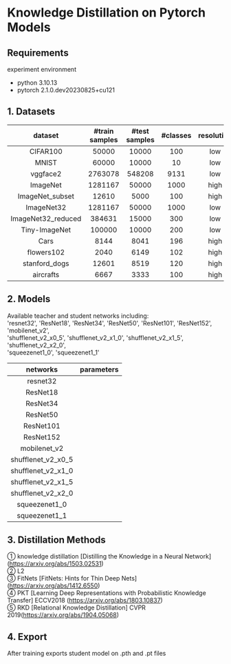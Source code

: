 # Knowledge Distillation on Pytorch Models

## Requirements

experiment environment
- python 3.10.13
- pytorch 2.1.0.dev20230825+cu121


## 1. Datasets  

|dataset |#train samples|#test samples|#classes|resolution|  
|:-------:|:-------:|:-------:|:-------:|:-------:|  
|CIFAR100|50000|10000|100|low|  
|MNIST|60000|10000|10|low|  
|vggface2|2763078|548208|9131|low|  
|ImageNet|1281167|50000|1000|high|
|ImageNet_subset|12610|5000|100|high|  
|ImageNet32|1281167|50000|1000|low|
|ImageNet32_reduced|384631|15000|300|low|
|Tiny-ImageNet|100000|10000|200|low|  
|Cars|8144|8041|196|high|  
|flowers102|2040|6149|102|high|  
|stanford_dogs|12601|8519|120|high|  
|aircrafts|6667|3333|100|high|  

## 2. Models
Available teacher and student networks including:  
'resnet32', 'ResNet18', 'ResNet34', 'ResNet50', 'ResNet101', 'ResNet152',  
'mobilenet_v2',  
'shufflenet_v2_x0_5', 'shufflenet_v2_x1_0', 'shufflenet_v2_x1_5', 'shufflenet_v2_x2_0',  
'squeezenet1_0', 'squeezenet1_1'  

|networks|parameters|  
|:-------:|:-------:|  
|resnet32||   
|ResNet18||   
|ResNet34||   
|ResNet50||   
|ResNet101||  
|ResNet152||  
|mobilenet_v2||  
|shufflenet_v2_x0_5||  
|shufflenet_v2_x1_0||  
|shufflenet_v2_x1_5||  
|shufflenet_v2_x2_0||  
|squeezenet1_0||  
|squeezenet1_1||  

## 3. Distillation Methods  
① knowledge distillation [Distilling the Knowledge in a Neural Network] (https://arxiv.org/abs/1503.02531)  
② L2  
③ FitNets [FitNets: Hints for Thin Deep Nets] (https://arxiv.org/abs/1412.6550)  
④ PKT [Learning Deep Representations with Probabilistic Knowledge Transfer] ECCV2018 (https://arxiv.org/abs/1803.10837)  
⑤ RKD [Relational Knowledge Distillation] CVPR 2019(https://arxiv.org/abs/1904.05068)  

## 4. Export  
After training exports student model on .pth and .pt files
